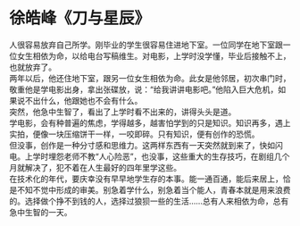 # 徐皓峰《刀与星辰》
人很容易放弃自己所学。刚毕业的学生很容易住进地下室。一位同学在地下室跟一位女生相依为命，以给电台写稿维生。对电影，上学时没学懂，毕业后接触不上，也就放弃了。  
两年以后，他还住地下室，跟另一位女生相依为命。此女是他邻居，初次串门时，敬重他是学电影出身，拿出张碟放，说：“给我讲讲电影吧。”他陷入巨大危机，如果说不出什么，他跟她也不会有什么。  
突然，他急中生智了，看出了上学时看不出来的，讲得头头是道。  
学电影，会有种普遍的焦虑，学得越多，越害怕学到的只是知识。知识再多，遇上实拍，便像一块压缩饼干一样，一咬即碎。只有知识，便有创作的恐慌。  
但没事，创作是一种分寸感和思维力。这两样东西有一天突然就到来了，快如闪电。上学时埋怨老师不教“人心险恶”，也没事，这些重大的生存技巧，在剧组几个月就解决了，犯不着在人生最好的四年里学这些。  
在技术化的年代，要庆幸没有早早地学生存的本事。能一通百通，能后来居上，恰是不知不觉中形成的审美。别急着学什么，别急着当个能人，青春本就是用来浪费的。选择做个挣不到钱的人，选择过狼狈一些的生活……总有人来相依为命，总有急中生智的一天。